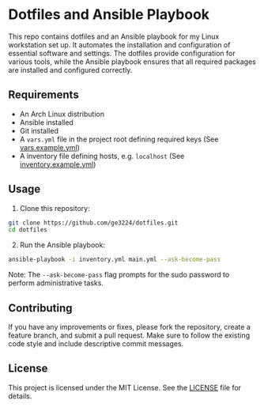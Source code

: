 # Dotfiles and Ansible Playbook 

This repo contains dotfiles and an Ansible playbook for my Linux workstation
set up. It automates the installation and configuration of essential software
and settings. The dotfiles provide configuration for various tools, while the
Ansible playbook ensures that all required packages are installed and
configured correctly.

## Requirements

- An Arch Linux distribution
- Ansible installed
- Git installed
- A `vars.yml` file in the project root defining required keys (See [vars.example.yml](./vars.example.yml))
- A inventory file defining hosts, e.g. `localhost` (See [inventory.example.yml](./inventory.example.yml))

## Usage

1. Clone this repository:

```bash
git clone https://github.com/ge3224/dotfiles.git
cd dotfiles
```

2. Run the Ansible playbook:

```bash
ansible-playbook -i inventory.yml main.yml --ask-become-pass
```

Note: The `--ask-become-pass` flag prompts for the sudo password to perform administrative tasks.

## Contributing

If you have any improvements or fixes, please fork the repository, create a
feature branch, and submit a pull request. Make sure to follow the existing
code style and include descriptive commit messages.

## License

This project is licensed under the MIT License. See the [LICENSE](./LICENSE) file for details.

